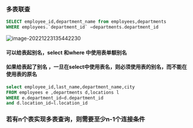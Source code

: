 ### 多表联查

```sql
SELECT employee_id,department_name from employees,departments
WHERE employees.`department_id` =departments.department_id
```

![image-20221223135442230](C:\Users\yn\AppData\Roaming\Typora\typora-user-images\image-20221223135442230.png)





#### 可以给表起别名，select 和where 中使用表单额别名

#### 如果给表起了别名 ，一旦在select中使用表名，则必须使用表的别名，而不能在使用表的原名



```sql
select employee_id,last_name,department_name,city
FROM employees e ,departments d,locations l
WHERE e.department_id=d.department_id
and d.location_id=l.location_id
```



### 若有n个表实现多表查询，则需要至少n-1个连接条件

